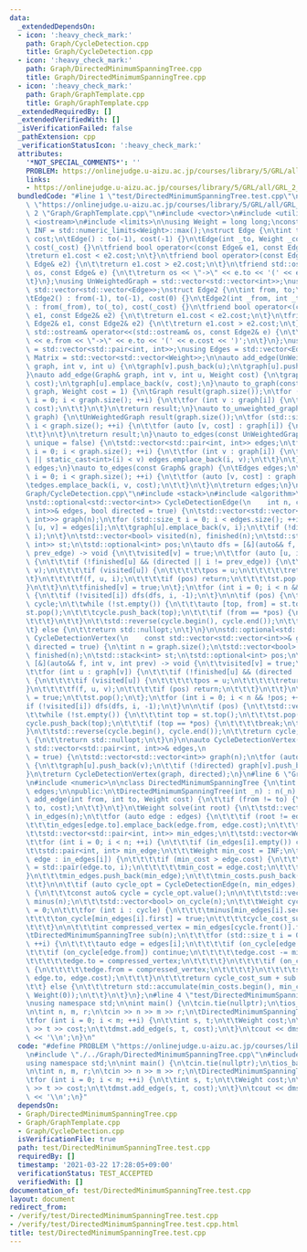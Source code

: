 ```yaml
---
data:
  _extendedDependsOn:
  - icon: ':heavy_check_mark:'
    path: Graph/CycleDetection.cpp
    title: Graph/CycleDetection.cpp
  - icon: ':heavy_check_mark:'
    path: Graph/DirectedMinimumSpanningTree.cpp
    title: Graph/DirectedMinimumSpanningTree.cpp
  - icon: ':heavy_check_mark:'
    path: Graph/GraphTemplate.cpp
    title: Graph/GraphTemplate.cpp
  _extendedRequiredBy: []
  _extendedVerifiedWith: []
  _isVerificationFailed: false
  _pathExtension: cpp
  _verificationStatusIcon: ':heavy_check_mark:'
  attributes:
    '*NOT_SPECIAL_COMMENTS*': ''
    PROBLEM: https://onlinejudge.u-aizu.ac.jp/courses/library/5/GRL/all/GRL_2_B
    links:
    - https://onlinejudge.u-aizu.ac.jp/courses/library/5/GRL/all/GRL_2_B
  bundledCode: "#line 1 \"test/DirectedMinimumSpanningTree.test.cpp\"\n#define PROBLEM\
    \ \"https://onlinejudge.u-aizu.ac.jp/courses/library/5/GRL/all/GRL_2_B\"\n#line\
    \ 2 \"Graph/GraphTemplate.cpp\"\n#include <vector>\n#include <utility>\n#include\
    \ <iostream>\n#include <limits>\n\nusing Weight = long long;\nconstexpr Weight\
    \ INF = std::numeric_limits<Weight>::max();\nstruct Edge {\n\tint to;\n\tWeight\
    \ cost;\n\tEdge() : to(-1), cost(-1) {}\n\tEdge(int _to, Weight _cost = 1) : to(_to),\
    \ cost(_cost) {}\n\tfriend bool operator<(const Edge& e1, const Edge& e2) {\n\t\
    \treturn e1.cost < e2.cost;\n\t}\n\tfriend bool operator>(const Edge& e1, const\
    \ Edge& e2) {\n\t\treturn e1.cost > e2.cost;\n\t}\n\tfriend std::ostream& operator<<(std::ostream&\
    \ os, const Edge& e) {\n\t\treturn os << \"->\" << e.to << '(' << e.cost << ')';\n\
    \t}\n};\nusing UnWeightedGraph = std::vector<std::vector<int>>;\nusing Graph =\
    \ std::vector<std::vector<Edge>>;\nstruct Edge2 {\n\tint from, to;\n\tWeight cost;\n\
    \tEdge2() : from(-1), to(-1), cost(0) {}\n\tEdge2(int _from, int _to, Weight _cost)\
    \ : from(_from), to(_to), cost(_cost) {}\n\tfriend bool operator<(const Edge2&\
    \ e1, const Edge2& e2) {\n\t\treturn e1.cost < e2.cost;\n\t}\n\tfriend bool operator>(const\
    \ Edge2& e1, const Edge2& e2) {\n\t\treturn e1.cost > e2.cost;\n\t}\n\tfriend\
    \ std::ostream& operator<<(std::ostream& os, const Edge2& e) {\n\t\treturn os\
    \ << e.from << \"->\" << e.to << '(' << e.cost << ')';\n\t}\n};\nusing UnWeightedEdges\
    \ = std::vector<std::pair<int, int>>;\nusing Edges = std::vector<Edge2>;\nusing\
    \ Matrix = std::vector<std::vector<Weight>>;\n\nauto add_edge(UnWeightedGraph&\
    \ graph, int v, int u) {\n\tgraph[v].push_back(u);\n\tgraph[u].push_back(v);\n\
    }\nauto add_edge(Graph& graph, int v, int u, Weight cost) {\n\tgraph[v].emplace_back(u,\
    \ cost);\n\tgraph[u].emplace_back(v, cost);\n}\nauto to_graph(const UnWeightedGraph&\
    \ graph, Weight cost = 1) {\n\tGraph result(graph.size());\n\tfor (std::size_t\
    \ i = 0; i < graph.size(); ++i) {\n\t\tfor (int v : graph[i]) {\n\t\t\tresult[i].emplace_back(v,\
    \ cost);\n\t\t}\n\t}\n\treturn result;\n}\nauto to_unweighted_graph(const Graph&\
    \ graph) {\n\tUnWeightedGraph result(graph.size());\n\tfor (std::size_t i = 0;\
    \ i < graph.size(); ++i) {\n\t\tfor (auto [v, cost] : graph[i]) {\n\t\t\tresult[i].push_back(v);\n\
    \t\t}\n\t}\n\treturn result;\n}\nauto to_edges(const UnWeightedGraph& graph, bool\
    \ unique = false) {\n\tstd::vector<std::pair<int, int>> edges;\n\tfor (std::size_t\
    \ i = 0; i < graph.size(); ++i) {\n\t\tfor (int v : graph[i]) {\n\t\t\tif (!unique\
    \ || static_cast<int>(i) < v) edges.emplace_back(i, v);\n\t\t}\n\t}\n\treturn\
    \ edges;\n}\nauto to_edges(const Graph& graph) {\n\tEdges edges;\n\tfor (std::size_t\
    \ i = 0; i < graph.size(); ++i) {\n\t\tfor (auto [v, cost] : graph[i]) {\n\t\t\
    \tedges.emplace_back(i, v, cost);\n\t\t}\n\t}\n\treturn edges;\n}\n#line 3 \"\
    Graph/CycleDetection.cpp\"\n#include <stack>\n#include <algorithm>\n#include <optional>\n\
    \nstd::optional<std::vector<int>> CycleDetectionEdge(\n    int n, const std::vector<std::pair<int,\
    \ int>>& edges, bool directed = true) {\n\tstd::vector<std::vector<std::pair<int,\
    \ int>>> graph(n);\n\tfor (std::size_t i = 0; i < edges.size(); ++i) {\n\t\tauto\
    \ [u, v] = edges[i];\n\t\tgraph[u].emplace_back(v, i);\n\t\tif (!directed) graph[v].emplace_back(u,\
    \ i);\n\t}\n\tstd::vector<bool> visited(n), finished(n);\n\tstd::stack<std::pair<int,\
    \ int>> st;\n\tstd::optional<int> pos;\n\tauto dfs = [&](auto&& f, int v, int\
    \ prev_edge) -> void {\n\t\tvisited[v] = true;\n\t\tfor (auto [u, i] : graph[v])\
    \ {\n\t\t\tif (!finished[u] && (directed || i != prev_edge)) {\n\t\t\t\tst.emplace(i,\
    \ v);\n\t\t\t\tif (visited[u]) {\n\t\t\t\t\tpos = u;\n\t\t\t\t\treturn;\n\t\t\t\
    \t}\n\t\t\t\tf(f, u, i);\n\t\t\t\tif (pos) return;\n\t\t\t\tst.pop();\n\t\t\t\
    }\n\t\t}\n\t\tfinished[v] = true;\n\t};\n\tfor (int i = 0; i < n && !pos; ++i)\
    \ {\n\t\tif (!visited[i]) dfs(dfs, i, -1);\n\t}\n\n\tif (pos) {\n\t\tstd::vector<int>\
    \ cycle;\n\t\twhile (!st.empty()) {\n\t\t\tauto [top, from] = st.top();\n\t\t\t\
    st.pop();\n\t\t\tcycle.push_back(top);\n\t\t\tif (from == *pos) {\n\t\t\t\tbreak;\n\
    \t\t\t}\n\t\t}\n\t\tstd::reverse(cycle.begin(), cycle.end());\n\t\treturn cycle;\n\
    \t} else {\n\t\treturn std::nullopt;\n\t}\n}\n\nstd::optional<std::vector<int>>\
    \ CycleDetectionVertex(\n    const std::vector<std::vector<int>>& graph, bool\
    \ directed = true) {\n\tint n = graph.size();\n\tstd::vector<bool> visited(n),\
    \ finished(n);\n\tstd::stack<int> st;\n\tstd::optional<int> pos;\n\tauto dfs =\
    \ [&](auto&& f, int v, int prev) -> void {\n\t\tvisited[v] = true;\n\t\tst.push(v);\n\
    \t\tfor (int u : graph[v]) {\n\t\t\tif (!finished[u] && (directed || u != prev))\
    \ {\n\t\t\t\tif (visited[u]) {\n\t\t\t\t\tpos = u;\n\t\t\t\t\treturn;\n\t\t\t\t\
    }\n\t\t\t\tf(f, u, v);\n\t\t\t\tif (pos) return;\n\t\t\t}\n\t\t}\n\t\tfinished[v]\
    \ = true;\n\t\tst.pop();\n\t};\n\tfor (int i = 0; i < n && !pos; ++i) {\n\t\t\
    if (!visited[i]) dfs(dfs, i, -1);\n\t}\n\n\tif (pos) {\n\t\tstd::vector<int> cycle;\n\
    \t\twhile (!st.empty()) {\n\t\t\tint top = st.top();\n\t\t\tst.pop();\n\t\t\t\
    cycle.push_back(top);\n\t\t\tif (top == *pos) {\n\t\t\t\tbreak;\n\t\t\t}\n\t\t\
    }\n\t\tstd::reverse(cycle.begin(), cycle.end());\n\t\treturn cycle;\n\t} else\
    \ {\n\t\treturn std::nullopt;\n\t}\n}\n\nauto CycleDetectionVertex(int n, const\
    \ std::vector<std::pair<int, int>>& edges,\n                          bool directed\
    \ = true) {\n\tstd::vector<std::vector<int>> graph(n);\n\tfor (auto [u, v] : edges)\
    \ {\n\t\tgraph[u].push_back(v);\n\t\tif (!directed) graph[v].push_back(u);\n\t\
    }\n\treturn CycleDetectionVertex(graph, directed);\n}\n#line 6 \"Graph/DirectedMinimumSpanningTree.cpp\"\
    \n#include <numeric>\n\nclass DirectedMinimumSpanningTree {\n\tint n;\n\tEdges\
    \ edges;\n\npublic:\n\tDirectedMinimumSpanningTree(int _n) : n(_n) {}\n\tvoid\
    \ add_edge(int from, int to, Weight cost) {\n\t\tif (from != to) {\n\t\t\tedges.emplace_back(from,\
    \ to, cost);\n\t\t}\n\t}\n\tWeight solve(int root) {\n\t\tstd::vector<std::vector<Edge>>\
    \ in_edges(n);\n\t\tfor (auto edge : edges) {\n\t\t\tif (root != edge.to) {\n\t\
    \t\t\tin_edges[edge.to].emplace_back(edge.from, edge.cost);\n\t\t\t}\n\t\t}\n\n\
    \t\tstd::vector<std::pair<int, int>> min_edges;\n\t\tstd::vector<Weight> min_costs;\n\
    \t\tfor (int i = 0; i < n; ++i) {\n\t\t\tif (in_edges[i].empty()) continue;\n\t\
    \t\tstd::pair<int, int> min_edge;\n\t\t\tWeight min_cost = INF;\n\t\t\tfor (auto\
    \ edge : in_edges[i]) {\n\t\t\t\tif (min_cost > edge.cost) {\n\t\t\t\t\tmin_edge\
    \ = std::pair(edge.to, i);\n\t\t\t\t\tmin_cost = edge.cost;\n\t\t\t\t}\n\t\t\t\
    }\n\t\t\tmin_edges.push_back(min_edge);\n\t\t\tmin_costs.push_back(min_cost);\n\
    \t\t}\n\n\t\tif (auto cycle_opt = CycleDetectionEdge(n, min_edges); cycle_opt)\
    \ {\n\t\t\tconst auto& cycle = cycle_opt.value();\n\n\t\t\tstd::vector<Weight>\
    \ minus(n);\n\t\t\tstd::vector<bool> on_cycle(n);\n\t\t\tWeight cycle_cost_sum\
    \ = 0;\n\t\t\tfor (int i : cycle) {\n\t\t\t\tminus[min_edges[i].second] = min_costs[i];\n\
    \t\t\t\ton_cycle[min_edges[i].first] = true;\n\t\t\t\tcycle_cost_sum += min_costs[i];\n\
    \t\t\t}\n\n\t\t\tint compressed_vertex = min_edges[cycle.front()].first;\n\t\t\
    \tDirectedMinimumSpanningTree sub(n);\n\t\t\tfor (std::size_t i = 0; i < edges.size();\
    \ ++i) {\n\t\t\t\tauto edge = edges[i];\n\t\t\t\tif (on_cycle[edge.to]) {\n\t\t\
    \t\t\tif (on_cycle[edge.from]) continue;\n\t\t\t\t\tedge.cost -= minus[edge.to];\n\
    \t\t\t\t\tedge.to = compressed_vertex;\n\t\t\t\t}\n\t\t\t\tif (on_cycle[edge.from])\
    \ {\n\t\t\t\t\tedge.from = compressed_vertex;\n\t\t\t\t}\n\t\t\t\tsub.add_edge(edge.from,\
    \ edge.to, edge.cost);\n\t\t\t}\n\t\t\treturn cycle_cost_sum + sub.solve(root);\n\
    \t\t} else {\n\t\t\treturn std::accumulate(min_costs.begin(), min_costs.end(),\
    \ Weight(0));\n\t\t}\n\t}\n};\n#line 4 \"test/DirectedMinimumSpanningTree.test.cpp\"\
    \nusing namespace std;\n\nint main() {\n\tcin.tie(nullptr);\n\tios_base::sync_with_stdio(false);\n\
    \n\tint n, m, r;\n\tcin >> n >> m >> r;\n\tDirectedMinimumSpanningTree dmst(n);\n\
    \tfor (int i = 0; i < m; ++i) {\n\t\tint s, t;\n\t\tWeight cost;\n\t\tcin >> s\
    \ >> t >> cost;\n\t\tdmst.add_edge(s, t, cost);\n\t}\n\tcout << dmst.solve(r)\
    \ << '\\n';\n}\n"
  code: "#define PROBLEM \"https://onlinejudge.u-aizu.ac.jp/courses/library/5/GRL/all/GRL_2_B\"\
    \n#include \"./../Graph/DirectedMinimumSpanningTree.cpp\"\n#include <iostream>\n\
    using namespace std;\n\nint main() {\n\tcin.tie(nullptr);\n\tios_base::sync_with_stdio(false);\n\
    \n\tint n, m, r;\n\tcin >> n >> m >> r;\n\tDirectedMinimumSpanningTree dmst(n);\n\
    \tfor (int i = 0; i < m; ++i) {\n\t\tint s, t;\n\t\tWeight cost;\n\t\tcin >> s\
    \ >> t >> cost;\n\t\tdmst.add_edge(s, t, cost);\n\t}\n\tcout << dmst.solve(r)\
    \ << '\\n';\n}"
  dependsOn:
  - Graph/DirectedMinimumSpanningTree.cpp
  - Graph/GraphTemplate.cpp
  - Graph/CycleDetection.cpp
  isVerificationFile: true
  path: test/DirectedMinimumSpanningTree.test.cpp
  requiredBy: []
  timestamp: '2021-03-22 17:28:05+09:00'
  verificationStatus: TEST_ACCEPTED
  verifiedWith: []
documentation_of: test/DirectedMinimumSpanningTree.test.cpp
layout: document
redirect_from:
- /verify/test/DirectedMinimumSpanningTree.test.cpp
- /verify/test/DirectedMinimumSpanningTree.test.cpp.html
title: test/DirectedMinimumSpanningTree.test.cpp
---
```


